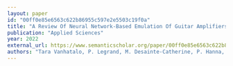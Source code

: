 ```yaml
---
layout: paper
id: "00ff0e85e6563c622b86955c597e2e5503c19f0a"
title: "A Review Of Neural Network-Based Emulation Of Guitar Amplifiers"
publication: "Applied Sciences"
year: 2022
external_url: https://www.semanticscholar.org/paper/00ff0e85e6563c622b86955c597e2e5503c19f0a
authors: "Tara Vanhatalo, P. Legrand, M. Desainte-Catherine, P. Hanna, Antoine Brusco, Guillaume Pille, Yann Bayle"
---
```

